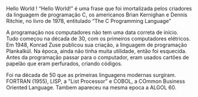 Hello World !
“Hello World!” é uma frase que foi imortalizada pelos criadores da linguagem de programação C, os americanos Brian Kernighan e Dennis Ritchie, no livro de 1978, entitulado “The C Programming Language”

A programação nos computadores não tem uma data correta de início. Tudo começou na década de 30, com os primeiros computadores elétricos. Em 1948, Konrad Zuse publicou sua criação, a linguagem de programação Plankalkül. Na época, ainda não tinha muita utilidade, então foi esquecida. Antes da programação passar para o computador, eram usados cartões de papelão que eram perfurados, criando códigos.

Foi na década de 50 que as primeiras linguagens modernas surgiram. FORTRAN (1955), LISP, a "List Processor” e COBOL, a COmmon Business Oriented Language. Tambem apareceu na mesma epoca a ALGOL 60.
